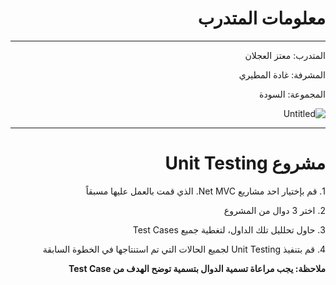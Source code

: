 

<div dir="rtl" align="right">
  
  <h1> معلومات المتدرب</h1>
  <hr />
  
  
  المتدرب: معتز العجلان

  
  المشرفة: غادة المطيري

  
  المجموعة: السودة
  
  
  ![Untitled](https://user-images.githubusercontent.com/82468827/120903151-25916880-c64d-11eb-9c99-5d14e4cc06eb.jpg)

  
  
  <hr />
  
<h1>مشروع Unit Testing</h1>
<p>1. قم بإختيار احد مشاريع Net MVC.  الذي قمت بالعمل عليها مسبقاً </p>
<p>2. اختر 3 دوال من المشروع</p>
<p>3. حاول تحلليل تلك الداول، لتغطية جميع  Test Cases</p>
<p>4. قم بتنفيذ Unit Testing لجميع الحالات التي تم استنتاجها في الخطوة السابقة</p>
<p><b> ملاحظة:  يجب مراعاة تسمية الدوال بتسمية توضح الهدف من Test Case </b> </p>

</div>
